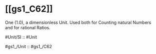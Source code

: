 
# [[gs1_C62]] 

One (1.0), a dimensionless Unit. 
Used both for Counting natural Numbers and for rational Ratios. 

#Unit/SI ::   #Unit 

#gs1_/Unit :: #gs1_/C62 

